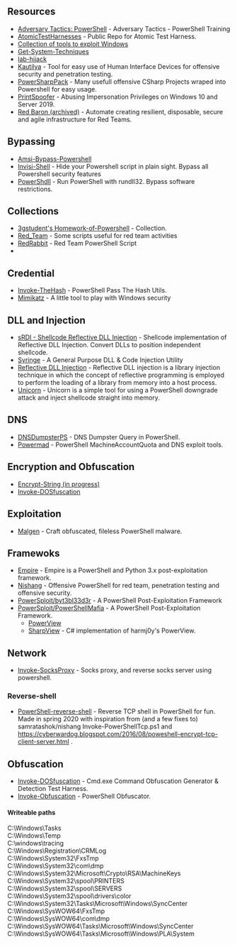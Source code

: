 ## Resources

- [Adversary Tactics: PowerShell](https://github.com/specterops/at-ps) - Adversary Tactics - PowerShell Training 
- [AtomicTestHarnesses](https://github.com/redcanaryco/AtomicTestHarnesses) - Public Repo for Atomic Test Harness.
- [Collection of tools to exploit Windows](https://github.com/Hack-with-Github/Windows)
- [Get-System-Techniques](https://github.com/S3cur3Th1sSh1t/Get-System-Techniques)
- [lab-hijack](https://github.com/poptar7/lab-hijack)
- [Kautilya](https://github.com/samratashok/Kautilya) - Tool for easy use of Human Interface Devices for offensive security and penetration testing. 
- [PowerSharpPack](https://github.com/S3cur3Th1sSh1t/PowerSharpPack) - Many usefull offensive CSharp Projects wraped into Powershell for easy usage.
- [PrintSpoofer](https://github.com/itm4n/PrintSpoofer) -  Abusing Impersonation Privileges on Windows 10 and Server 2019.
- [Red Baron (archived)](https://github.com/byt3bl33d3r/Red-Baron) - Automate creating resilient, disposable, secure and agile infrastructure for Red Teams.

## Bypassing
- [Amsi-Bypass-Powershell](https://github.com/S3cur3Th1sSh1t/Amsi-Bypass-Powershell)
- [Invisi-Shell](https://github.com/OmerYa/Invisi-Shell) - Hide your Powershell script in plain sight. Bypass all Powershell security features 
- [PowerShdll](https://github.com/p3nt4/PowerShdll) - Run PowerShell with rundll32. Bypass software restrictions. 

## Collections
- [3gstudent's Homework-of-Powershell](https://github.com/3gstudent/Homework-of-Powershell) - Collection.
- [Red_Team](https://github.com/BankSecurity/Red_Team) - Some scripts useful for red team activities 
- [RedRabbit](https://github.com/securethelogs/RedRabbit) - Red Team PowerShell Script 
- 
## Credential
- [Invoke-TheHash](https://github.com/Kevin-Robertson/Invoke-TheHash) - PowerShell Pass The Hash Utils.
- [Mimikatz](https://github.com/gentilkiwi/mimikatz) - A little tool to play with Windows security

## DLL and Injection
- [sRDI - Shellcode Reflective DLL Injection](https://github.com/monoxgas/sRDI) - Shellcode implementation of Reflective DLL Injection. Convert DLLs to position independent shellcode.
- [Syringe](https://github.com/rsmusllp/syringe) - A General Purpose DLL & Code Injection Utility
- [Reflective DLL Injection](https://github.com/rsmusllp/ReflectiveDLLInjection) - Reflective DLL injection is a library injection technique in which the concept of reflective programming is employed to perform the loading of a library from memory into a host process.
- [Unicorn](https://github.com/trustedsec/unicorn) - Unicorn is a simple tool for using a PowerShell downgrade attack and inject shellcode straight into memory.

## DNS
- [DNSDumpsterPS](https://github.com/cottinghamd/DNSDumpsterPS/blob/master/dnsdumpster.ps1) - DNS Dumpster Query in PowerShell.
- [Powermad](https://github.com/Kevin-Robertson/Powermad) - PowerShell MachineAccountQuota and DNS exploit tools.

## Encryption and Obfuscation
- [Encrypt-String (in progress)](https://github.com/Am0rphous/PowerShell-Collection/blob/master/Security/Encrypt-String.ps1)
- [Invoke-DOSfuscation](https://github.com/danielbohannon/Invoke-DOSfuscation)

## Exploitation
- [Malgen](https://github.com/cmsteffen-code/malgen) - Craft obfuscated, fileless PowerShell malware. 

## Framewoks
- [Empire](https://github.com/BC-SECURITY/Empire) - Empire is a PowerShell and Python 3.x post-exploitation framework.
- [Nishang](https://github.com/samratashok/nishang) - Offensive PowerShell for red team, penetration testing and offensive security. 
- [PowerSploit/byt3bl33d3r](https://github.com/byt3bl33d3r/PowerSploit) - A PowerShell Post-Exploitation Framework
- [PowerSploit/PowerShellMafia](https://github.com/PowerShellMafia/PowerSploit) - A PowerShell Post-Exploitation Framework.
  - [PowerView](https://github.com/PowerShellMafia/PowerSploit/blob/master/Recon/PowerView.ps1)
  - [SharpView](https://github.com/tevora-threat/SharpView) - C# implementation of harmj0y's PowerView.

## Network
- [Invoke-SocksProxy](https://github.com/p3nt4/Invoke-SocksProxy) - Socks proxy, and reverse socks server using powershell.
### Reverse-shell
- [PowerShell-reverse-shell](https://github.com/MartinSohn/PowerShell-reverse-shell) - Reverse TCP shell in PowerShell for fun. Made in spring 2020 with inspiration from (and a few fixes to) samratashok/nishang Invoke-PowerShellTcp.ps1 and https://cyberwardog.blogspot.com/2016/08/poweshell-encrypt-tcp-client-server.html .

## Obfuscation
- [Invoke-DOSfuscation](https://github.com/danielbohannon/Invoke-DOSfuscation) - Cmd.exe Command Obfuscation Generator & Detection Test Harness.
- [Invoke-Obfuscation](https://github.com/danielbohannon/Invoke-Obfuscation) - PowerShell Obfuscator.

#### Writeable paths<br >
C:\Windows\Tasks  
C:\Windows\Temp  
C:\windows\tracing  
C:\Windows\Registration\CRMLog  
C:\Windows\System32\FxsTmp  
C:\Windows\System32\com\dmp  
C:\Windows\System32\Microsoft\Crypto\RSA\MachineKeys  
C:\Windows\System32\spool\PRINTERS  
C:\Windows\System32\spool\SERVERS  
C:\Windows\System32\spool\drivers\color  
C:\Windows\System32\Tasks\Microsoft\Windows\SyncCenter  
C:\Windows\SysWOW64\FxsTmp  
C:\Windows\SysWOW64\com\dmp  
C:\Windows\SysWOW64\Tasks\Microsoft\Windows\SyncCenter  
C:\Windows\SysWOW64\Tasks\Microsoft\Windows\PLA\System  
